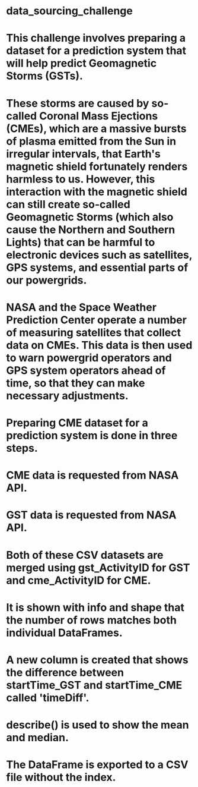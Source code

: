 # data_sourcing_challenge

# This challenge involves preparing a dataset for a prediction system that will help predict Geomagnetic Storms (GSTs).

# These storms are caused by so-called Coronal Mass Ejections (CMEs), which are a massive bursts of plasma emitted from the Sun in irregular intervals, that Earth's magnetic shield fortunately renders harmless to us. However, this interaction with the magnetic shield can still create so-called Geomagnetic Storms (which also cause the Northern and Southern Lights) that can be harmful to electronic devices such as satellites, GPS systems, and essential parts of our powergrids.

# NASA and the Space Weather Prediction Center operate a number of measuring satellites that collect data on CMEs. This data is then used to warn powergrid operators and GPS system operators ahead of time, so that they can make necessary adjustments.

# Preparing CME dataset for a prediction system is done in three steps.

# CME data is requested from NASA API.

# GST data is requested from NASA API.

# Both of these CSV datasets are merged using gst_ActivityID for GST and cme_ActivityID for CME.

# It is shown with info and shape that the number of rows matches both individual DataFrames. 

# A new column is created that shows the difference between startTime_GST and startTime_CME called 'timeDiff'.

# describe() is used to show the mean and median.

# The DataFrame is exported to a CSV file without the index.

